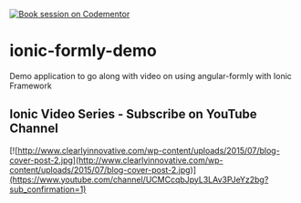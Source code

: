 [![Book session on Codementor](https://cdn.codementor.io/badges/book_session_github.svg)](https://www.codementor.io/aaronksaunders)

# ionic-formly-demo
Demo application to go along with video on using angular-formly with Ionic Framework

## Ionic Video Series - Subscribe on YouTube Channel
[![http://www.clearlyinnovative.com/wp-content/uploads/2015/07/blog-cover-post-2.jpg](http://www.clearlyinnovative.com/wp-content/uploads/2015/07/blog-cover-post-2.jpg)](https://www.youtube.com/channel/UCMCcqbJpyL3LAv3PJeYz2bg?sub_confirmation=1)

